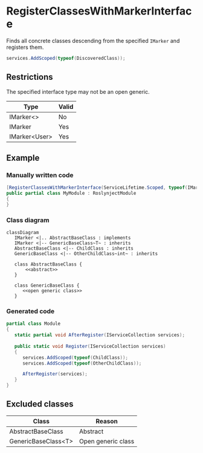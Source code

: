 # RegisterClassesWithMarkerInterface

Finds all concrete classes descending from the
specified `IMarker` and registers them.

```c#
services.AddScoped(typeof(DiscoveredClass));
```

## Restrictions
The specified interface type may not be an open generic.

| Type | Valid |
| - | - |
| IMarker&lt;&gt; | No |
| IMarker | Yes |
| IMarker&lt;User&gt; | Yes |

## Example
### Manually written code
```c#
[RegisterClassesWithMarkerInterface(ServiceLifetime.Scoped, typeof(IMarker))]
public partial class MyModule : RoslynjectModule
{
}
```

### Class diagram

```mermaid
classDiagram
   IMarker <|.. AbstractBaseClass : implements
   IMarker <|-- GenericBaseClass~T~ : inherits
   AbstractBaseClass <|-- ChildClass : inherits
   GenericBaseClass <|-- OtherChildClass~int~ : inherits

   class AbstractBaseClass {
       <<abstract>>
   }

   class GenericBaseClass {
      <<open generic class>>
   }
```

### Generated code
```c#
partial class Module
{
   static partial void AfterRegister(IServiceCollection services);
        
   public static void Register(IServiceCollection services)
   {
      services.AddScoped(typeof(ChildClass));
      services.AddScoped(typeof(OtherChildClass));

      AfterRegister(services);
   }
}
```

## Excluded classes
| Class | Reason |
| - | - |
| AbstractBaseClass | Abstract |
| GenericBaseClass&lt;T&gt; | Open generic class |
